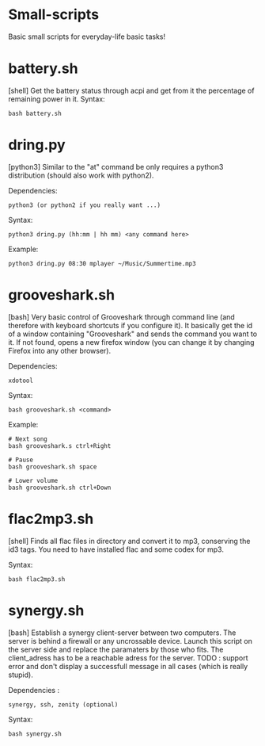 Small-scripts
=============

Basic small scripts for everyday-life basic tasks!


battery.sh
==========

[shell] Get the battery status through acpi and get from it the percentage of remaining power in it.
Syntax:
    
    bash battery.sh

dring.py
========

[python3] Similar to the "at" command be only requires a python3 distribution (should also work with python2).

Dependencies:

    python3 (or python2 if you really want ...)
    
Syntax: 

    python3 dring.py (hh:mm | hh mm) <any command here>
    
Example:

    python3 dring.py 08:30 mplayer ~/Music/Summertime.mp3
    
grooveshark.sh
==============

[bash] Very basic control of Grooveshark through command line (and therefore with keyboard shortcuts if you configure it). It basically get the id of a window containing "Grooveshark" and sends the command you want to it. If not found, opens a new firefox window (you can change it by changing Firefox into any other browser).

Dependencies:

    xdotool

Syntax:

    bash grooveshark.sh <command>
    
Example:
    
    # Next song
    bash grooveshark.s ctrl+Right
    
    # Pause
    bash grooveshark.sh space
    
    # Lower volume
    bash grooveshark.sh ctrl+Down
    
flac2mp3.sh
===========

[shell] Finds all flac files in directory and convert it to mp3, conserving the id3 tags. You need to have installed flac and some codex for mp3.

Syntax:
    
    bash flac2mp3.sh
    
    
synergy.sh
==========

[bash] Establish a synergy client-server between two computers. The server is behind a firewall or any uncrossable device.
Launch this script on the server side and replace the paramaters by those who fits. The client_adress has to be a reachable adress for the server.
TODO : support error and don't display a successfull message in all cases (which is really stupid).

Dependencies : 

    synergy, ssh, zenity (optional)

Syntax:

    bash synergy.sh
    
